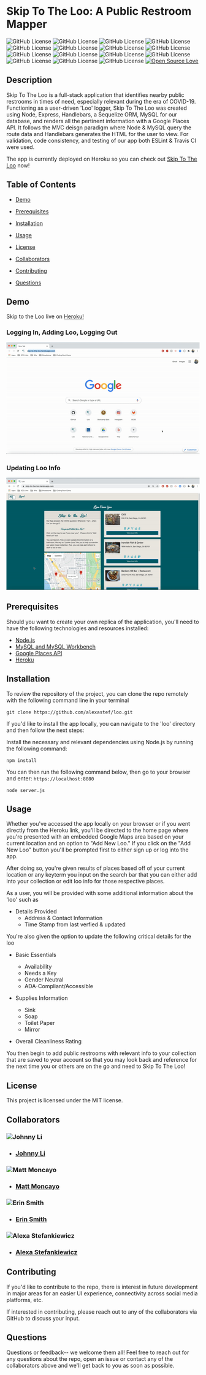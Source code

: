 # Skip To The Loo: A Public Restroom Mapper
![GitHub License](https://img.shields.io/travis/alexastef/loo) ![GitHub License](https://img.shields.io/npm/l/express) ![GitHub License](https://img.shields.io/github/repo-size/alexastef/loo) ![GitHub License](https://img.shields.io/github/issues-raw/alexastef/loo) ![GitHub License](https://img.shields.io/github/issues-closed-raw/alexastef/loo) ![GitHub License](https://img.shields.io/github/package-json/dependency-version/alexastef/loo/mysql) ![GitHub License](https://img.shields.io/github/package-json/dependency-version/alexastef/loo/sequelize) ![GitHub License](https://img.shields.io/github/package-json/dependency-version/alexastef/loo/passport) ![GitHub License](https://img.shields.io/github/package-json/dependency-version/alexastef/loo/express-handlebars) ![GitHub License](https://img.shields.io/github/package-json/dependency-version/alexastef/loo/bcryptjs) ![GitHub License](https://img.shields.io/github/package-json/dependency-version/alexastef/loo/express) ![GitHub License](https://img.shields.io/github/followers/alexastef?style=social) ![GitHub License](https://img.shields.io/github/followers/reptile18?style=social) ![GitHub License](https://img.shields.io/github/followers/mmoncayo?style=social) ![GitHub License](https://img.shields.io/github/followers/erin-smith?style=social) [![Open Source Love](https://badges.frapsoft.com/os/v1/open-source.svg?v=103)](https://github.com/ellerbrock/open-source-badges/)


## Description
Skip To The Loo is a full-stack application that identifies nearby public restrooms in times of need, especially relevant during the era of COVID-19. Functioning as a user-driven 'Loo' logger, Skip To The Loo was created using Node, Express, Handlebars, a Sequelize ORM, MySQL for our database, and renders all the pertinent information with a Google Places API. It follows the MVC deisgn paradigm where Node & MySQL query the route data and Handlebars generates the HTML for the user to view. For validation, code consistency, and testing of our app both ESLint & Travis CI were used. 

The app is currently deployed on Heroku so you can check out [Skip To The Loo](https://skip-to-the-loo.herokuapp.com/) now!


## Table of Contents 

* [Demo](#demo)

* [Prerequisites](#prerequisites)

* [Installation](#installation)

* [Usage](#usage)

* [License](#license)

* [Collaborators](#collaborators)

* [Contributing](#contributing)
​
* [Questions](#questions)

## Demo

Skip to the Loo live on [Heroku!](https://skip-to-the-loo.herokuapp.com/)

### Logging In, Adding Loo, Logging Out
![Adding Loo](./public/img/login_add-loo_logout.gif)

### Updating Loo Info
![Updating Loo Info](./public/img/update-loo.gif)

## Prerequisites

Should you want to create your own replica of the application, you'll need to have the following technologies and resources installed:

* [Node.js](https://nodejs.dev/)
* [MySQL and MySQL Workbench](https://dev.mysql.com/downloads/mysql)
* [Google Places API](https://developers.google.com/maps/premium/apikey/places-apikey)
* [Heroku](https://dashboard.heroku.com/)

## Installation

To review the repository of the project, you can clone the repo remotely with the following command line in your terminal

```
git clone https://github.com/alexastef/loo.git
```

If you'd like to install the app locally, you can navigate to the 'loo' directory and then follow the next steps:

Install the necessary and relevant dependencies using Node.js by running the following command:

```
npm install
```

You can then run the following command below, then go to your browser and enter: ```https://localhost:8080```

```
node server.js
```

## Usage

Whether you've accessed the app locally on your browser or if you went directly from the Heroku link, you'll be directed to the home page where you're presented with an embedded Google Maps area based on your current location and an option to "Add New Loo." If you click on the "Add New Loo" button you'll be prompted first to either sign up or log into the app. 

After doing so, you're given results of places based off of your current location or any keyterm you input on the search bar that you can either add into your collection or edit loo info for those respective places. 

As a user, you will be provided with some additional information about the 'loo' such as 

* Details Provided
  * Address & Contact Information
  * Time Stamp from last verfied & updated

You're also given the option to update the following critical details for the loo

* Basic Essentials
  * Availability
  * Needs a Key
  * Gender Neutral
  * ADA-Compliant/Accessible

* Supplies Information
  * Sink
  * Soap
  * Toilet Paper
  * Mirror
* Overall Cleanliness Rating


You then begin to add public restrooms with relevant info to your collection that are saved to your account so that you may look back and reference for the next time you or others are on the go and need to Skip To The Loo!

## License

This project is licensed under the MIT license.

## Collaborators

### ![Johnny Li](https://avatars.githubusercontent.com/reptile18?size=200)
* ### [Johnny Li](https://github.com/reptile18)
### ![Matt Moncayo](https://avatars.githubusercontent.com/mmoncayo?size=200)
* ### [Matt Moncayo](https://github.com/mmoncayo)
### ![Erin Smith](https://avatars.githubusercontent.com/erin-smith?size=200)
* ### [Erin Smith](https://github.com/erin-smith)
### ![Alexa Stefankiewicz](https://avatars.githubusercontent.com/alexastef?size=200)
* ### [Alexa Stefankiewicz](https://github.com/alexastef)

## Contributing

If you'd like to contribute to the repo, there is interest in future development in major areas for an easier UI experience, connectivity across social media platforms, etc.

If interested in contributing, please reach out to any of the collaborators via GitHub to discuss your input.

## Questions

Questions or feedback-- we welcome them all! Feel free to reach out for any questions about the repo, open an issue or contact any of the collaborators above and we'll get back to you as soon as possible.
